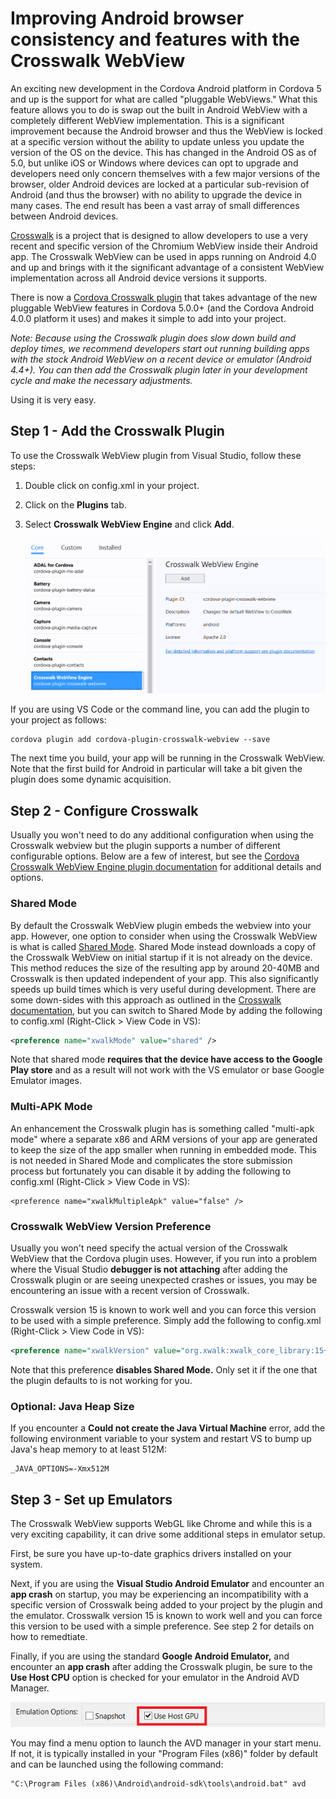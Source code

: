 <properties pageTitle="Improving Android browser consistency and features with the Crosswalk WebView"
  description="Improving Android browser consistency and features with the Crosswalk WebView"
  services=""
  documentationCenter=""
  authors="clantz" />
  
# Improving Android browser consistency and features with the Crosswalk WebView
An exciting new development in the Cordova Android platform in Cordova 5 and up is the support for what are called "pluggable WebViews." What this feature allows you to do is swap out the built in Android WebView with a completely different WebView implementation. This is a significant improvement because the Android browser and thus the WebView is locked at a specific version without the ability to update unless you update the version of the OS on the device. This has changed in the Android OS as of 5.0, but unlike iOS or Windows where devices can opt to upgrade and developers need only concern themselves with a few major versions of the browser, older Android devices are locked at a particular sub-revision of Android (and thus the browser) with no ability to upgrade the device in many cases. The end result has been a vast array of small differences between Android devices.

[Crosswalk](http://go.microsoft.com/fwlink/?LinkID=617678) is a project that is designed to allow developers to use a very recent and specific version of the Chromium WebView inside their Android app. The Crosswalk WebView can be used in apps running on Android 4.0 and up and brings with it the significant advantage of a consistent WebView implementation across all Android device versions it supports.

There is now a [Cordova Crosswalk plugin](http://go.microsoft.com/fwlink/?LinkID=617679) that takes advantage of the new pluggable WebView features in Cordova 5.0.0+ (and the Cordova Android 4.0.0 platform it uses) and makes it simple to add into your project.

*Note: Because using the Crosswalk plugin does slow down build and deploy times, we recommend developers start out running building apps with the stock Android WebView on a recent device or emulator (Android 4.4+). You can then add the Crosswalk plugin later in your development cycle and make the necessary adjustments.*

Using it is very easy.

## Step 1 - Add the Crosswalk Plugin
To use the Crosswalk WebView plugin from Visual Studio, follow these steps:

1. Double click on config.xml in your project.

2. Click on the **Plugins** tab.

2. Select **Crosswalk WebView Engine** and click **Add**.

    ![Add Crosswalk Plugin](media/using-crosswalk/cordova-crosswalk.png)

If you are using VS Code or the command line, you can add the plugin to your project as follows:

```
cordova plugin add cordova-plugin-crosswalk-webview --save
```

The next time you build, your app will be running in the Crosswalk WebView. Note that the first build for Android in particular will take a bit given the plugin does some dynamic acquisition.

## Step 2 - Configure Crosswalk

Usually you won't need to do any additional configuration when using the Crosswalk webview but the plugin supports a number of different configurable options.  Below are a few of interest, but see the [Cordova Crosswalk WebView Engine plugin documentation](https://www.npmjs.com/package/cordova-plugin-crosswalk-webview/) for additional details and options.

### Shared Mode
By default the Crosswalk WebView plugin embeds the webview into your app.  However, one option to consider when using the Crosswalk WebView is what is called [Shared Mode](https://crosswalk-project.org/documentation/shared_mode.html). Shared Mode instead downloads a copy of the Crosswalk WebView on initial startup if it is not already on the device. This method reduces the size of the resulting app by around 20-40MB and Crosswalk is then updated independent of your app. This also significantly speeds up build times which is very useful during development. There are some down-sides with this approach as outlined in the [Crosswalk documentation](https://crosswalk-project.org/documentation/shared_mode.html), but you can switch to Shared Mode by adding the following to config.xml (Right-Click > View Code in VS):

```xml
<preference name="xwalkMode" value="shared" />
```

Note that shared mode **requires that the device have access to the Google Play store** and as a result will not work with the VS emulator or base Google Emulator images.

### Multi-APK Mode
An enhancement the Crosswalk plugin has is something called "multi-apk mode" where a separate x86 and ARM versions of your app are generated to keep the size of the app smaller when running in embedded mode. This is not needed in Shared Mode and complicates the store submission process but fortunately you can disable it by adding the following to config.xml (Right-Click > View Code in VS):

```
<preference name="xwalkMultipleApk" value="false" />
```

### Crosswalk WebView Version Preference
Usually you won't need specify the actual version of the Crosswalk WebView that the Cordova plugin uses. However, if you run into a problem where the Visual Studio **debugger is not attaching** after adding the Crosswalk plugin or are seeing unexpected crashes or issues, you may be encountering an issue with a recent version of Crosswalk.  

Crosswalk version 15 is known to work well and you can force this version to be used with a simple preference. Simply add the following to config.xml (Right-Click > View Code in VS):

```xml
<preference name="xwalkVersion" value="org.xwalk:xwalk_core_library:15+" />
```

Note that this preference **disables Shared Mode.** Only set it if the one that the plugin defaults to is not working for you.

### Optional: Java Heap Size
If you encounter a **Could not create the Java Virtual Machine** error, add the following environment variable to your system and restart VS to bump up Java's heap memory to at least 512M:

```
_JAVA_OPTIONS=-Xmx512M
```

## Step 3 - Set up Emulators
The Crosswalk WebView supports WebGL like Chrome and while this is a very exciting capability, it can drive some additional steps in emulator setup. 

First, be sure you have up-to-date graphics drivers installed on your system.

Next, if you are using the **Visual Studio Android Emulator** and encounter an **app crash** on startup, you may be experiencing an incompatibility with a specific version of Crosswalk being added to your project by the plugin and the emulator. Crosswalk version 15 is known to work well and you can force this version to be used with a simple preference. See step 2 for details on how to remedtiate.

Finally, if you are using the standard **Google Android Emulator,** and encounter an **app crash** after adding the Crosswalk plugin, be sure to the **Use Host CPU** option is checked for your emulator in the Android AVD Manager.

![Use Host GPU](media/using-crosswalk/use-host-gpu.png)

You may find a menu option to launch the AVD manager in your start menu. If not, it is typically installed in your "Program Files (x86)" folder by default and can be launched using the following command:

```
"C:\Program Files (x86)\Android\android-sdk\tools\android.bat" avd

```
